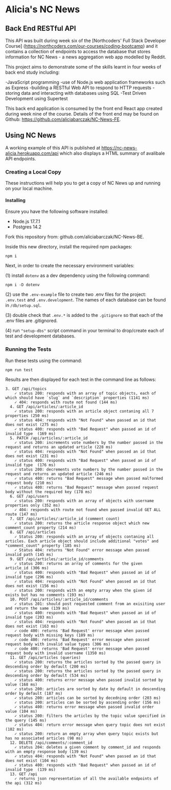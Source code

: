 # Alicia's NC News

## Back End RESTful API

This API was built during week six of the [Northcoders' Full Stack Developer Course] (https://northcoders.com/our-courses/coding-bootcamp) and it contains a collection of endpoints to access the database that stores information for NC News - a news aggregation web app modelled by Reddit.

This project aims to demonstrate some of the skills learnt in four weeks of back end study including:

-JavaScript programming
-use of Node.js web application frameworks such as Express
-building a RESTful Web API to respond to HTTP requests
-storing data and interacting with databases using SQL
-Test Driven Development using Supertest

This back end application is consumed by the front end React app created during week nine of the course. Details of the front end may be found on Github: https://github.com/aliciabarczak/NC-News-FE.

## Using NC News

A working example of this API is published at https://nc-news-alicia.herokuapp.com/api which also displays a HTML summary of avalibale API endpoints.

### Creating a Local Copy

These instructions will help you to get a copy of NC News up and running on your local machine.

#### Installing

Ensure you have the following software installed:

- Node.js 17.7.1
- Postgres 14.2

Fork this repository from: github.com/aliciabarczak/NC-News-BE.

Inside this new directory, install the required npm packages:

```
npm i
```

Next, in order to create the necessary environment variables:

(1) install `dotenv` as a dev dependency using the following command:

```
npm i -D dotenv
```

(2) use the `.env-example` file to create two .env files for the project: `.env.test` and `.env.development`. The names of each database can be found in `/db/setup.sql`.

(3) double check that `.env.*` is added to the `.gitignore` so that each of the .env files are .gitignored.

(4) run `"setup-dbs"` script command in your terminal to drop/create each of test and development databases.

### Running the Tests

Run these tests using the command:

```
npm run test
```

Results are then displayed for each test in the command line as follows:

```
3. GET /api/topics
    ✓ status 200: responds with an array of topic objects, each of which should have `slug` and `description` properties (1141 ms)
    ✓ 404: responds with route not found (144 ms)
  4. GET /api/articles/:article_id
    ✓ status 200: responds with an article object contaning all 7 properties (250 ms)
    ✓ status 404: responds with "Not Found" when passed an id that does not exist (275 ms)
    ✓ status 400: responds with "Bad Request" when passed an id of invalid type  (169 ms)
  5. PATCH /api/articles/:article_id
    ✓ status 200: increments vote numbers by the number passed in the request and returns an updated article (228 ms)
    ✓ status 404: responds with "Not Found" when passed an id that does not exist (231 ms)
    ✓ status 400: responds with "Bad Request" when passed an id of invalid type  (176 ms)
    ✓ status 200: decrements vote numbers by the number passed in the request and returns an updated article (246 ms)
    ✓ status 400: returns "Bad Request" message when passed malformed request body (210 ms)
    ✓ status 400: returns "Bad Request" message when passed request body without the required key (178 ms)
  6. GET /api/users
    ✓ status 200: responds with an array of objects with username properties only (352 ms)
    ✓ 404: responds with route not found when passed invalid GET ALL route (147 ms)
  7. GET /api/articles/:article_id (comment count)
    ✓ status 200: returns the article response object which new comment_count property (214 ms)
  8. GET /api/articles
    ✓ Status 200: responds with an array of objects contaning all articles. Each article object should include additional "votes" and "comment_count" property (185 ms)
    ✓ Status 404: returns "Not Found" error message when passed invalid path (145 ms)
  9. GET /api/articles/:article_id/comments
    ✓ status 200: returns an array of comments for the given article_id (306 ms)
    ✓ status 400: responds with "Bad Request" when passed an id of invalid type (296 ms)
    ✓ status 404: responds with "Not Found" when passed an id that does not exist (156 ms)
    ✓ status 200: responds with an empty array when the given id exists but has no comments (193 ms)
  10. POST /api/articles/:article_id/comments
    ✓ status 201: should post requested comment from an exisiting user and return the same (139 ms)
    ✓ status 400: responds with "Bad Request" when passed an id of invalid type (203 ms)
    ✓ status 404: responds with "Not Found" when passed an id that does not exist (163 ms)
    ✓ code 400: returns 'Bad Request' error message when passed request body with missing keys (189 ms)
    ✓ code 400: returns 'Bad Request' error message when passed request body with invalid value types (306 ms)
    ✓ code 400: returns 'Bad Request' error message when passed request body with invalid username (1350 ms)
  11. GET /api/articles (queries)
    ✓ status 200: returns the articles sorted by the passed query in descending order by default (200 ms)
    ✓ status 200: returns the articles sorted by the passed query in descending order by default (534 ms)
    ✓ status 400: returns error message when passed invalid sorted by value (168 ms)
    ✓ status 200: articles are sorted by date by default in descending order by default (187 ms)
    ✓ status 200: articles can be sorted by decedning order (203 ms)
    ✓ status 200: articles can be sorted by ascending order (156 ms)
    ✓ status 400: returns error message when passed invalid order value (104 ms)
    ✓ status 200: filters the articles by the topic value specified in the query (145 ms)
    ✓ status 404: return error message when query topic does not exist (102 ms)
    ✓ status 200: return an empty array when query topic exists but has no associated articles (98 ms)
  12. DELETE /api/comments/:comment_id
    ✓ status 204: deletes a given comment by comment_id and responds with an empty response body (139 ms)
    ✓ status 404: responds with "Not Found" when passed an id that does not exist (104 ms)
    ✓ status 400: responds with "Bad Request" when passed an id of invalid type  (139 ms)
  13. GET /api
    ✓ returns json representation of all the available endpoints of the api (312 ms)
```
